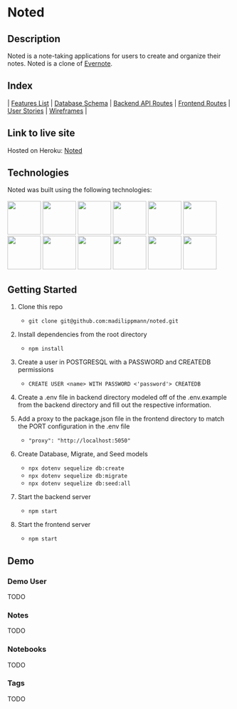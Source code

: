 # Noted

<!-- # <img src="/public/static/images/logo.jpg" alt="profile page for logged-in user wireframe" style="width:50px;"/>   MoOA - *Museum of Online Art*  -->


<!-- ## Table of Contents
  - [Description](#description)
  - [Index](#index)
  - [Link to live site](#link-to-live-site)
  - [Technologies](#technologies)
  - [Getting Started](#getting-started)
  - [Demo](#demo)
 -->

## Description

Noted is a note-taking applications for users to create and organize their notes. Noted is a clone of [Evernote](https://evernote.com/). 

## Index
| [Features List](https://github.com/madilippmann/Noted/wiki/features-list) | [Database Schema](https://github.com/madilippmann/Noted/wiki/database-schema) | [Backend API Routes](https://github.com/madilippmann/Noted/wiki/backend-api-routes) | [Frontend Routes](https://github.com/madilippmann/Noted/wiki/frontend-routes) | [User Stories](https://github.com/madilippmann/Noted/wiki/user-stories) | [Wireframes](https://github.com/madilippmann/Noted/wiki/wireframes) |


## Link to live site

Hosted on Heroku: [Noted](https://lippmann-noted.herokuapp.com/)

## Technologies

Noted was built using the following technologies:
<br>
<br>
<img src="https://cdn.jsdelivr.net/gh/devicons/devicon/icons/javascript/javascript-plain.svg" style="width:75px;" />
<img src="https://cdn.jsdelivr.net/gh/devicons/devicon/icons/nodejs/nodejs-original-wordmark.svg" style="width:75px;" />
<img src="https://cdn.jsdelivr.net/gh/devicons/devicon/icons/react/react-original-wordmark.svg" style="width:75px;" />
<img src="https://cdn.jsdelivr.net/gh/devicons/devicon/icons/redux/redux-original.svg" style="width:75px;" />
<img src="https://cdn.jsdelivr.net/gh/devicons/devicon/icons/express/express-original-wordmark.svg" style="width:75px;" />
<img src="https://cdn.jsdelivr.net/gh/devicons/devicon/icons/postgresql/postgresql-original-wordmark.svg" style="width:75px;" />
<img src="https://cdn.jsdelivr.net/gh/devicons/devicon/icons/sequelize/sequelize-plain-wordmark.svg" style="width:75px;" />
<img src="https://cdn.jsdelivr.net/gh/devicons/devicon/icons/html5/html5-plain-wordmark.svg" style="width:75px;" />
<img src="https://cdn.jsdelivr.net/gh/devicons/devicon/icons/css3/css3-plain-wordmark.svg" style="width:75px;" />
<img src="https://cdn.jsdelivr.net/gh/devicons/devicon/icons/git/git-original.svg" style="width:75px;" />
<img src="https://cdn.jsdelivr.net/gh/devicons/devicon/icons/vscode/vscode-original-wordmark.svg" style="width:75px;" />
<img src="https://cdn.jsdelivr.net/gh/devicons/devicon/icons/heroku/heroku-plain-wordmark.svg" style="width:75px;" />



## Getting Started

1. Clone this repo
    * `git clone git@github.com:madilippmann/noted.git`

2. Install dependencies from the root directory
    * `npm install`

3. Create a user in POSTGRESQL with a PASSWORD and CREATEDB permissions
    * `CREATE USER <name> WITH PASSWORD <'password'> CREATEDB`

4. Create a .env file in backend directory modeled off of the .env.example from the backend directory and fill out the respective information.

5. Add a proxy to the package.json file in the frontend directory to match the PORT configuration in the .env file
    * `"proxy": "http://localhost:5050"`

6. Create Database, Migrate, and Seed models
    * `npx dotenv sequelize db:create`
    * `npx dotenv sequelize db:migrate`
    * `npx dotenv sequelize db:seed:all`

7. Start the backend server
    * `npm start`

8. Start the frontend server
    * `npm start`


## Demo
### Demo User
TODO
<!-- ![Demo User](/public/static/readme-files/demo-login.gif) -->

### Notes
TODO
<!-- ![](/public/static/readme-files/TODO) -->

### Notebooks
TODO
<!-- ![](/public/static/readme-files/TODO) -->


### Tags
TODO
<!-- ![](/public/static/readme-files/TODO) -->


